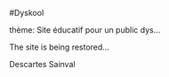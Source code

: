 #Dyskool

thème: Site éducatif pour un public dys...

The site is being restored...

Descartes Sainval
